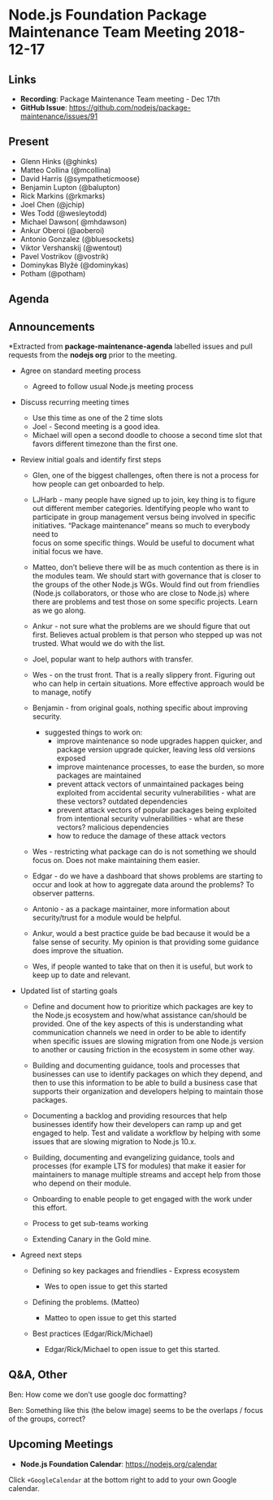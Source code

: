 # Node.js Foundation Package Maintenance Team Meeting 2018-12-17

## Links

* **Recording**:   Package Maintenance Team meeting - Dec 17th
* **GitHub Issue**: https://github.com/nodejs/package-maintenance/issues/91 

## Present
* Glenn Hinks (@ghinks)
* Matteo Collina (@mcollina)
* David Harris (@sympatheticmoose)
* Benjamin Lupton (@balupton)
* Rick Markins (@rkmarks)
* Joel Chen (@jchip)
* Wes Todd (@wesleytodd)
* Michael Dawson( @mhdawson)
* Ankur Oberoi (@aoberoi)
* Antonio Gonzalez (@bluesockets)
* Viktor Vershanskij (@wentout)
* Pavel Vostrikov (@vostrik)
* Dominykas Blyžė (@dominykas)
* Potham (@potham) 

## Agenda

## Announcements
 
*Extracted from **package-maintenance-agenda** labelled issues and pull requests from the **nodejs org** prior to the meeting.

* Agree on standard meeting process
  * Agreed to follow usual Node.js meeting process

* Discuss recurring meeting times
  * Use this time as one of the 2 time slots
  * Joel - Second meeting is a good idea.
  * Michael will open a second doodle to choose a second time slot that favors different timezone 
    than the first one.

* Review initial goals and identify first steps

  * Glen, one of the biggest challenges, often there is not a process for how people
    can get onboarded to help.

  * LJHarb - many people have signed up to join, key thing is to figure out different member 
    categories. Identifying people who want to participate in group management versus being 
    involved in specific initiatives.  “Package maintenance” means so much to everybody need to  
    focus on some specific things.  Would be useful to document what initial focus we have.

  * Matteo, don’t believe there will be as much contention as there is in the modules team.
    We should start with governance that is closer to the groups of the other Node.js WGs. 
    Would find out from friendlies (Node.js collaborators, or those who are close to Node.js) 
    where there are problems and test those on some specific projects.  Learn as we go along.  

  * Ankur - not sure what the problems are we should figure that out first. Believes actual problem
    is that person who stepped up was not trusted.  What would we do with the list.

  * Joel, popular want to help authors with transfer.  

  * Wes - on the trust front.  That is a really slippery front. Figuring out who can help in certain
    situations.  More effective approach would be to manage, notify 

  * Benjamin - from original goals, nothing specific about improving security. 
    * suggested things to work on:
      * improve maintenance so node upgrades happen quicker, and package version upgrade
         quicker, leaving less old versions exposed
      * improve maintenance processes, to ease the burden, so more packages are maintained
      * prevent attack vectors of unmaintained packages being exploited from accidental security
         vulnerabilities - what are these vectors? outdated dependencies
      * prevent attack vectors of popular packages being exploited from intentional security
         vulnerabilities - what are these vectors? malicious dependencies
      * how to reduce the damage of these attack vectors

  * Wes - restricting what package can do is not something we should focus on.  Does not make
     maintaining them easier.  

  * Edgar - do we have a dashboard that shows problems are starting to occur and look at how to
    aggregate data around the problems? To observer patterns. 

  * Antonio - as a package maintainer, more information about security/trust for a module would
    be helpful. 

  * Ankur, would a best practice guide be bad because it would be a false sense of security.  My
    opinion is that providing some guidance does improve the situation.

  * Wes, if people wanted to take that on then it is useful, but work to keep up to date and
    relevant.

* Updated list of starting goals
  * Define and document how to prioritize which packages are key to the
    Node.js ecosystem and how/what assistance can/should be provided.
    One of the key aspects of this is understanding what communication
    channels we need in order to be able to identify when specific
    issues are slowing migration from one Node.js version to another
    or causing friction in the ecosystem in some other way.

  * Building and documenting guidance, tools and processes that
    businesses can use to identify packages on which they depend,
    and then to use this information to be able to build a business
    case that supports their organization and developers helping to
    maintain those packages. 

  * Documenting a backlog and providing resources that help
    businesses identify how their developers can ramp up and
    get engaged to help. Test and validate a workflow by helping
    with some issues that are slowing migration to Node.js 10.x.

  * Building, documenting and evangelizing guidance, tools and
    processes (for example LTS for modules)
    that make it easier for maintainers to manage multiple
    streams and accept help from those who depend on their module.

  * Onboarding to enable people to get engaged with the work under this effort.

  * Process to get sub-teams working

  * Extending Canary in the Gold mine.

* Agreed next steps

  * Defining so key packages and friendlies - Express ecosystem 
    * Wes to open issue to get this started

  * Defining the problems. (Matteo)
    * Matteo to open issue to get this started

  * Best practices (Edgar/Rick/Michael)
    * Edgar/Rick/Michael to open issue to get this started.

## Q&A, Other

Ben: How come we don’t use google doc formatting?

Ben: Something like this (the below image) seems to be the overlaps / focus of the groups, correct?


## Upcoming Meetings

* **Node.js Foundation Calendar**: https://nodejs.org/calendar

Click `+GoogleCalendar` at the bottom right to add to your own Google calendar.


